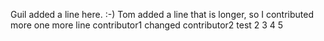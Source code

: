 Guil added a line here. :-) 
Tom added a line that is longer, so I contributed more
one more line
contributor1 changed
contributor2
test
2
3
4
5
